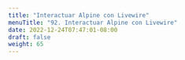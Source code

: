 ```yaml
---
title: "Interactuar Alpine con Livewire"
menuTitle: "92. Interactuar Alpine con Livewire"
date: 2022-12-24T07:47:01-08:00
draft: false
weight: 65
---
```

